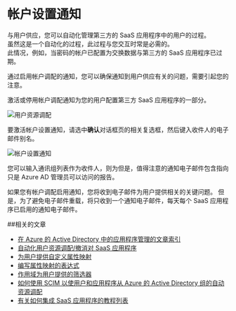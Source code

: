 <properties
    pageTitle="帐户设置通知 |Microsoft Azure"
    description="了解如何确保向用户提供有关的问题，需要引起您的注意来启用帐户调配通知通知您。"
    services="active-directory"
    documentationCenter=""
    authors="markusvi"
    manager="femila"
    editor=""/>

<tags
    ms.service="active-directory"
    ms.workload="identity"
    ms.tgt_pltfrm="na"
    ms.devlang="na"
    ms.topic="article"
    ms.date="10/10/2016"
    ms.author="markusvi"/>


# <a name="account-provisioning-notifications"></a>帐户设置通知

与用户供应，您可以自动化管理第三方的 SaaS 应用程序中的用户的过程。 <br>
虽然这是一个自动化的过程，此过程与您交互时常是必需的。 <br>
此情况，例如，当密码的帐户已配置为交换数据与第三方的 SaaS 应用程序已过期。 

通过启用帐户调配的通知，您可以确保通知到用户供应有关的问题，需要引起您的注意。

激活或停用帐户调配通知为您的用户配置第三方 SaaS 应用程序的一部分。

![用户资源调配][1] 



要激活帐户设置通知，请选中**确认**对话框页的相关复选框，然后键入收件人的电子邮件别名。

![帐户设置通知][2]
 


您可以输入通讯组列表作为收件人，则为但是，值得注意的通知电子邮件包含指向只是 Azure AD 管理员可以访问的报告。

如果您有帐户调配启用通知，您将收到电子邮件为用户提供相关的关键问题。 但是，为了避免电子邮件重载，将只收到一个通知电子邮件，每天每个 SaaS 应用程序已启用的通知电子邮件。


##<a name="related-articles"></a>相关的文章

- [在 Azure 的 Active Directory 中的应用程序管理的文章索引](active-directory-apps-index.md)
- [自动化用户资源调配/撤消对 SaaS 应用程序](active-directory-saas-app-provisioning.md)
- [为用户提供自定义属性映射](active-directory-saas-customizing-attribute-mappings.md)
- [编写属性映射的表达式](active-directory-saas-writing-expressions-for-attribute-mappings.md)
- [作用域为用户提供的筛选器](active-directory-saas-scoping-filters.md)
- [如何使用 SCIM 以使用户和应用程序从 Azure 的 Active Directory 组的自动资源调配](active-directory-scim-provisioning.md)
- [有关如何集成 SaaS 应用程序的教程列表](active-directory-saas-tutorial-list.md)



<!--Image references-->
[1]: ./media/active-directory-saas-account-provisioning-notifications/ic766307.png
[2]: ./media/active-directory-saas-account-provisioning-notifications/ic766308.png